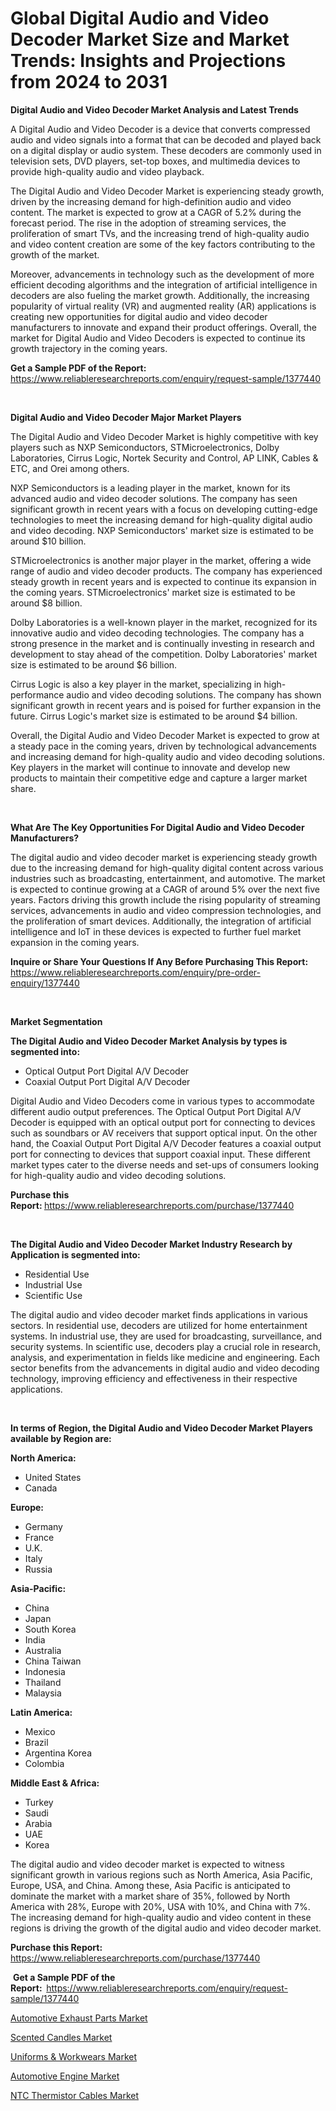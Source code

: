 <p><h1>Global Digital Audio and Video Decoder Market Size and Market Trends: Insights and Projections from 2024 to 2031</h1></p><p><strong>Digital Audio and Video Decoder Market Analysis and Latest Trends</strong></p>
<p><p>A Digital Audio and Video Decoder is a device that converts compressed audio and video signals into a format that can be decoded and played back on a digital display or audio system. These decoders are commonly used in television sets, DVD players, set-top boxes, and multimedia devices to provide high-quality audio and video playback.</p><p>The Digital Audio and Video Decoder Market is experiencing steady growth, driven by the increasing demand for high-definition audio and video content. The market is expected to grow at a CAGR of 5.2% during the forecast period. The rise in the adoption of streaming services, the proliferation of smart TVs, and the increasing trend of high-quality audio and video content creation are some of the key factors contributing to the growth of the market.</p><p>Moreover, advancements in technology such as the development of more efficient decoding algorithms and the integration of artificial intelligence in decoders are also fueling the market growth. Additionally, the increasing popularity of virtual reality (VR) and augmented reality (AR) applications is creating new opportunities for digital audio and video decoder manufacturers to innovate and expand their product offerings. Overall, the market for Digital Audio and Video Decoders is expected to continue its growth trajectory in the coming years.</p></p>
<p><strong>Get a Sample PDF of the Report:&nbsp;</strong> <a href="https://www.reliableresearchreports.com/enquiry/request-sample/1377440">https://www.reliableresearchreports.com/enquiry/request-sample/1377440</a></p>
<p>&nbsp;</p>
<p><strong>Digital Audio and Video Decoder Major Market Players</strong></p>
<p><p>The Digital Audio and Video Decoder Market is highly competitive with key players such as NXP Semiconductors, STMicroelectronics, Dolby Laboratories, Cirrus Logic, Nortek Security and Control, AP LINK, Cables & ETC, and Orei among others.</p><p>NXP Semiconductors is a leading player in the market, known for its advanced audio and video decoder solutions. The company has seen significant growth in recent years with a focus on developing cutting-edge technologies to meet the increasing demand for high-quality digital audio and video decoding. NXP Semiconductors' market size is estimated to be around $10 billion.</p><p>STMicroelectronics is another major player in the market, offering a wide range of audio and video decoder products. The company has experienced steady growth in recent years and is expected to continue its expansion in the coming years. STMicroelectronics' market size is estimated to be around $8 billion.</p><p>Dolby Laboratories is a well-known player in the market, recognized for its innovative audio and video decoding technologies. The company has a strong presence in the market and is continually investing in research and development to stay ahead of the competition. Dolby Laboratories' market size is estimated to be around $6 billion.</p><p>Cirrus Logic is also a key player in the market, specializing in high-performance audio and video decoding solutions. The company has shown significant growth in recent years and is poised for further expansion in the future. Cirrus Logic's market size is estimated to be around $4 billion.</p><p>Overall, the Digital Audio and Video Decoder Market is expected to grow at a steady pace in the coming years, driven by technological advancements and increasing demand for high-quality audio and video decoding solutions. Key players in the market will continue to innovate and develop new products to maintain their competitive edge and capture a larger market share.</p></p>
<p>&nbsp;</p>
<p><strong>What Are The Key Opportunities For Digital Audio and Video Decoder Manufacturers?</strong></p>
<p><p>The digital audio and video decoder market is experiencing steady growth due to the increasing demand for high-quality digital content across various industries such as broadcasting, entertainment, and automotive. The market is expected to continue growing at a CAGR of around 5% over the next five years. Factors driving this growth include the rising popularity of streaming services, advancements in audio and video compression technologies, and the proliferation of smart devices. Additionally, the integration of artificial intelligence and IoT in these devices is expected to further fuel market expansion in the coming years.</p></p>
<p><strong>Inquire or Share Your Questions If Any Before Purchasing This Report:</strong> <a href="https://www.reliableresearchreports.com/enquiry/pre-order-enquiry/1377440">https://www.reliableresearchreports.com/enquiry/pre-order-enquiry/1377440</a></p>
<p>&nbsp;</p>
<p><strong>Market Segmentation</strong></p>
<p><strong>The Digital Audio and Video Decoder Market Analysis by types is segmented into:</strong></p>
<p><ul><li>Optical Output Port Digital A/V Decoder</li><li>Coaxial Output Port Digital A/V Decoder</li></ul></p>
<p><p>Digital Audio and Video Decoders come in various types to accommodate different audio output preferences. The Optical Output Port Digital A/V Decoder is equipped with an optical output port for connecting to devices such as soundbars or AV receivers that support optical input. On the other hand, the Coaxial Output Port Digital A/V Decoder features a coaxial output port for connecting to devices that support coaxial input. These different market types cater to the diverse needs and set-ups of consumers looking for high-quality audio and video decoding solutions.</p></p>
<p><strong>Purchase this Report:&nbsp;</strong><a href="https://www.reliableresearchreports.com/purchase/1377440">https://www.reliableresearchreports.com/purchase/1377440</a></p>
<p>&nbsp;</p>
<p><strong>The Digital Audio and Video Decoder Market Industry Research by Application is segmented into:</strong></p>
<p><ul><li>Residential Use</li><li>Industrial Use</li><li>Scientific Use</li></ul></p>
<p><p>The digital audio and video decoder market finds applications in various sectors. In residential use, decoders are utilized for home entertainment systems. In industrial use, they are used for broadcasting, surveillance, and security systems. In scientific use, decoders play a crucial role in research, analysis, and experimentation in fields like medicine and engineering. Each sector benefits from the advancements in digital audio and video decoding technology, improving efficiency and effectiveness in their respective applications.</p></p>
<p>&nbsp;</p>
<p><strong>In terms of Region, the Digital Audio and Video Decoder Market Players available by Region are:</strong></p>
<p>
    <p> <strong> North America: </strong>
        <ul>
            <li>United States</li>
            <li>Canada</li>
        </ul>
        </p> 
    <p> <strong> Europe: </strong>
        <ul>
            <li>Germany</li>
            <li>France</li>
            <li>U.K.</li>
            <li>Italy</li>
            <li>Russia</li>
        </ul>
        </p> 
    <p> <strong> Asia-Pacific: </strong>
        <ul>
            <li>China</li>
            <li>Japan</li>
            <li>South Korea</li>
            <li>India</li>
            <li>Australia</li>
            <li>China Taiwan</li>
            <li>Indonesia</li>
            <li>Thailand</li>
            <li>Malaysia</li>
        </ul>
        </p> 
    <p> <strong> Latin America: </strong>
        <ul>
            <li>Mexico</li>
            <li>Brazil</li>
            <li>Argentina Korea</li>
            <li>Colombia</li>
        </ul>
        </p> 
    <p> <strong> Middle East & Africa: </strong>
        <ul>
            <li>Turkey</li>
            <li>Saudi</li>
            <li>Arabia</li>
            <li>UAE</li>
            <li>Korea</li>
        </ul>
    </p>
    </p>
<p><p>The digital audio and video decoder market is expected to witness significant growth in various regions such as North America, Asia Pacific, Europe, USA, and China. Among these, Asia Pacific is anticipated to dominate the market with a market share of 35%, followed by North America with 28%, Europe with 20%, USA with 10%, and China with 7%. The increasing demand for high-quality audio and video content in these regions is driving the growth of the digital audio and video decoder market.</p></p>
<p><strong>Purchase this Report: </strong><a href="https://www.reliableresearchreports.com/purchase/1377440">https://www.reliableresearchreports.com/purchase/1377440</a></p>
<p>&nbsp;<strong>Get a Sample PDF of the Report:&nbsp;&nbsp;</strong><a href="https://www.reliableresearchreports.com/enquiry/request-sample/1377440">https://www.reliableresearchreports.com/enquiry/request-sample/1377440</a></p>
<p><strong></strong></p>
<p><p><a href="https://view.publitas.com/reportprime-1/automotive-exhaust-parts-market-challenges-opportunities-and-growth-drivers-and-major-market-players-forecasted-for-period-from-2024-2031/">Automotive Exhaust Parts Market</a></p><p><a href="https://bubble-tree-ea4.notion.site/Scented-Candles-Market-Size-Growing-and-Forecasted-for-period-from-2024-2031-and-provides-complete-21a86d824baf45f4b84afec2a98e545f">Scented Candles Market</a></p><p><a href="https://silk-columnist-571.notion.site/Uniforms-Workwears-Market-Size-Growth-and-Forecast-from-2024-2031-2b44ff05d137483693ed45e83c3bad86">Uniforms & Workwears Market</a></p><p><a href="https://view.publitas.com/reportprime-1/automotive-engine-market-size-share-trends-analysis-report-by-material-by-type-by-end-user-by-region-and-segment-forecasts-2024-2031/">Automotive Engine Market</a></p><p><a href="https://glittery-fuchsia-86a.notion.site/NTC-Thermistor-Cables-Market-Research-Report-Reveals-The-Latest-Trends-And-Opportunities-of-this-Mar-668019379a95469b8214784c87b357c2">NTC Thermistor Cables Market</a></p></p>